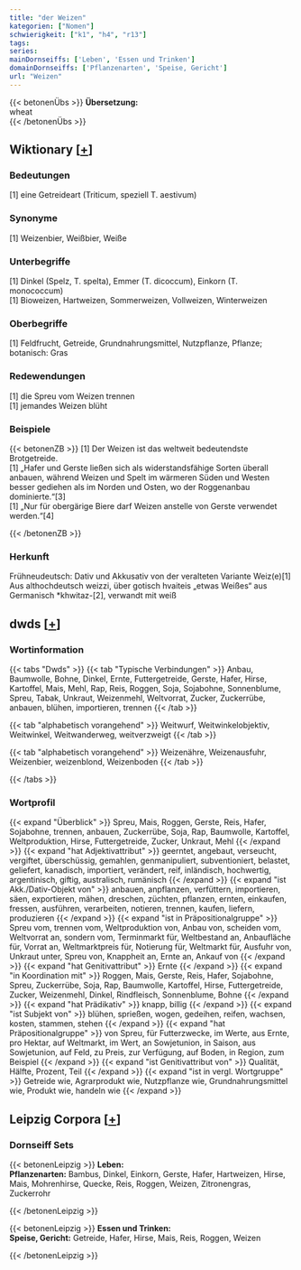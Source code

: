 ```yaml
---
title: "der Weizen"
kategorien: ["Nomen"]
schwierigkeit: ["k1", "h4", "r13"]
tags:
series:
mainDornseiffs: ['Leben', 'Essen und Trinken']
domainDornseiffs: ['Pflanzenarten', 'Speise, Gericht']
url: "Weizen"
---
```


{{< betonenÜbs >}}
**Übersetzung:**  
wheat  
{{< /betonenÜbs >}}

## Wiktionary [[+](https://de.wiktionary.org/wiki/Weizen)]

### Bedeutungen
[1] eine Getreideart (Triticum, speziell T. aestivum)  

### Synonyme
[1] Weizenbier, Weißbier, Weiße  

### Unterbegriffe
[1] Dinkel (Spelz, T. spelta), Emmer (T. dicoccum), Einkorn (T. monococcum)  
[1] Bioweizen, Hartweizen, Sommerweizen, Vollweizen, Winterweizen  

### Oberbegriffe
[1] Feldfrucht, Getreide, Grundnahrungsmittel, Nutzpflanze, Pflanze; botanisch: Gras  

### Redewendungen
[1] die Spreu vom Weizen trennen  
[1] jemandes Weizen blüht  

### Beispiele
{{< betonenZB >}}
[1] Der Weizen ist das weltweit bedeutendste Brotgetreide.  
[1] „Hafer und Gerste ließen sich als widerstandsfähige Sorten überall anbauen, während Weizen und Spelt im wärmeren Süden und Westen besser gediehen als im Norden und Osten, wo der Roggenanbau dominierte.“[3]  
[1] „Nur für obergärige Biere darf Weizen anstelle von Gerste verwendet werden.“[4]  

{{< /betonenZB >}}
### Herkunft
Frühneudeutsch: Dativ und Akkusativ von der veralteten Variante Weiz(e)[1] Aus althochdeutsch weizzi, über gotisch hvaiteis „etwas Weißes“ aus Germanisch *khwitaz-[2], verwandt mit weiß  



## dwds [[+](https://www.dwds.de/wb/Weizen)]

### Wortinformation
{{< tabs "Dwds" >}}
{{< tab "Typische Verbindungen" >}}
Anbau, Baumwolle, Bohne, Dinkel, Ernte, Futtergetreide, Gerste, Hafer, Hirse, Kartoffel, Mais, Mehl, Rap, Reis, Roggen, Soja, Sojabohne, Sonnenblume, Spreu, Tabak, Unkraut, Weizenmehl, Weltvorrat, Zucker, Zuckerrübe, anbauen, blühen, importieren, trennen
{{< /tab >}}

{{< tab "alphabetisch vorangehend" >}}
Weitwurf, Weitwinkelobjektiv, Weitwinkel, Weitwanderweg, weitverzweigt
{{< /tab >}}

{{< tab "alphabetisch vorangehend" >}}
Weizenähre, Weizenausfuhr, Weizenbier, weizenblond, Weizenboden
{{< /tab >}}

{{< /tabs >}}

### Wortprofil
{{< expand "Überblick" >}} Spreu, Mais, Roggen, Gerste, Reis, Hafer, Sojabohne, trennen, anbauen, Zuckerrübe, Soja, Rap, Baumwolle, Kartoffel, Weltproduktion, Hirse, Futtergetreide, Zucker, Unkraut, Mehl {{< /expand >}}
{{< expand "hat Adjektivattribut" >}} geerntet, angebaut, verseucht, vergiftet, überschüssig, gemahlen, genmanipuliert, subventioniert, belastet, geliefert, kanadisch, importiert, verändert, reif, inländisch, hochwertig, argentinisch, giftig, australisch, rumänisch {{< /expand >}}
{{< expand "ist Akk./Dativ-Objekt von" >}} anbauen, anpflanzen, verfüttern, importieren, säen, exportieren, mähen, dreschen, züchten, pflanzen, ernten, einkaufen, fressen, ausführen, verarbeiten, notieren, trennen, kaufen, liefern, produzieren {{< /expand >}}
{{< expand "ist in Präpositionalgruppe" >}} Spreu vom, trennen vom, Weltproduktion von, Anbau von, scheiden vom, Weltvorrat an, sondern vom, Terminmarkt für, Weltbestand an, Anbaufläche für, Vorrat an, Weltmarktpreis für, Notierung für, Weltmarkt für, Ausfuhr von, Unkraut unter, Spreu von, Knappheit an, Ernte an, Ankauf von {{< /expand >}}
{{< expand "hat Genitivattribut" >}} Ernte {{< /expand >}}
{{< expand "in Koordination mit" >}} Roggen, Mais, Gerste, Reis, Hafer, Sojabohne, Spreu, Zuckerrübe, Soja, Rap, Baumwolle, Kartoffel, Hirse, Futtergetreide, Zucker, Weizenmehl, Dinkel, Rindfleisch, Sonnenblume, Bohne {{< /expand >}}
{{< expand "hat Prädikativ" >}} knapp, billig {{< /expand >}}
{{< expand "ist Subjekt von" >}} blühen, sprießen, wogen, gedeihen, reifen, wachsen, kosten, stammen, stehen {{< /expand >}}
{{< expand "hat Präpositionalgruppe" >}} von Spreu, für Futterzwecke, im Werte, aus Ernte, pro Hektar, auf Weltmarkt, im Wert, an Sowjetunion, in Saison, aus Sowjetunion, auf Feld, zu Preis, zur Verfügung, auf Boden, in Region, zum Beispiel {{< /expand >}}
{{< expand "ist Genitivattribut von" >}} Qualität, Hälfte, Prozent, Teil {{< /expand >}}
{{< expand "ist in vergl. Wortgruppe" >}} Getreide wie, Agrarprodukt wie, Nutzpflanze wie, Grundnahrungsmittel wie, Produkt wie, handeln wie {{< /expand >}}

## Leipzig Corpora [[+](https://corpora.uni-leipzig.de/en/res?word=Weizen&corpusId=deu_newscrawl-public_2018)]

### Dornseiff Sets
{{< betonenLeipzig >}}
**Leben:**  
**Pflanzenarten:** Bambus, Dinkel, Einkorn, Gerste, Hafer, Hartweizen, Hirse, Mais, Mohrenhirse, Quecke, Reis, Roggen, Weizen, Zitronengras, Zuckerrohr  

{{< /betonenLeipzig >}}


{{< betonenLeipzig >}}
**Essen und Trinken:**  
**Speise, Gericht:** Getreide, Hafer, Hirse, Mais, Reis, Roggen, Weizen  

{{< /betonenLeipzig >}}

